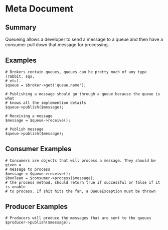Meta Document
=============

## Summary

Queueing allows a developer to send a message to a queue and then have a
consumer pull down that message for processing.

## Examples

```
# Brokers contain queues, queues can be pretty much of any type (rabbit, sqs,
# etc).
$queue = $broker->get('queue.name');

# Publishing a message should go through a queue because the queue is what
# knows all the implemention details
$queue->publish($message);

# Receiving a message
$message = $queue->receive();

# Publish message
$queue->publish($message);
```

## Consumer Examples

```
# Consumers are objects that will process a message. They should be given a
# message to process
$message = $queue->receive();
$boolean = $consumer->process($message);
# the process method, should return true if successful or false if it is unable
# to process. If shit hits the fan, a QueueException must be thrown
```

## Producer Examples

```
# Producers will produce the messages that are sent to the queues
$producer->publish($message);
```
